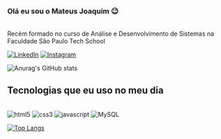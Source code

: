 
### Olá eu sou o Mateus Joaquim 😉
<br>
Recém formado no curso de Análise e Desenvolvimento de Sistemas na Faculdade São Paulo Tech School

[![LinkedIn](https://img.shields.io/badge/LinkedIn-0077B5?style=for-the-badge&logo=linkedin&logoColor=white)](https://www.linkedin.com/in/mateus-silva-072015260?lipi=urn%3Ali%3Apage%3Ad_flagship3_profile_view_base_contact_details%3Bu7SmFYASTECKpQdGhP50Pg%3D%3D)
[![Instagram](https://img.shields.io/badge/Instagram-E4405F?style=for-the-badge&logo=instagram&logoColor=white)](https://www.instagram.com/m.j_dev/)

![Anurag's GitHub stats](https://github-readme-stats.vercel.app/api?username=MateusjfSilva&show_icons=true&theme=radical)

## Tecnologias que eu uso no meu dia

<div style="display: inline-block"><br>
<img src="https://img.shields.io/badge/HTML5-E34F26?style=for-the-badge&logo=html5&logoColor=white" alt="html5">
<img src="https://img.shields.io/badge/CSS3-1572B6?style=for-the-badge&logo=css3&logoColor=white" alt="css3">
<img src="https://img.shields.io/badge/JavaScript-F7DF1E?style=for-the-badge&logo=javascript&logoColor=black" alt="javascript">
<img src="https://img.shields.io/badge/MySQL-00000F?style=for-the-badge&logo=mysql&logoColor=white" alt="MySQL">
</div><br>

[![Top Langs](https://github-readme-stats.vercel.app/api/top-langs/?username=MateusjfSilva&layout=compact)](https://github.com/anuraghazra/github-readme-stats)
